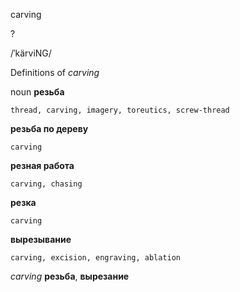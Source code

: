carving

?

/ˈkärviNG/

Definitions of _carving_

noun
**резьба**

    thread, carving, imagery, toreutics, screw-thread
**резьба по дереву**

    carving
**резная работа**

    carving, chasing
**резка**

    carving
**вырезывание**

    carving, excision, engraving, ablation

_carving_
**резьба**, **вырезание**